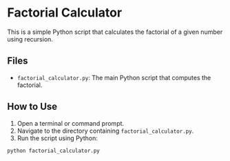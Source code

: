 # Factorial Calculator

This is a simple Python script that calculates the factorial of a given number using recursion.

## Files

- `factorial_calculator.py`: The main Python script that computes the factorial.

## How to Use

1. Open a terminal or command prompt.
2. Navigate to the directory containing `factorial_calculator.py`.
3. Run the script using Python:

```bash
python factorial_calculator.py

